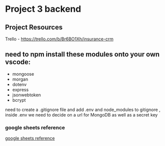 # Project 3 backend

## Project Resources

Trello - https://trello.com/b/Br6BO1Xh/insurance-crm


## need to npm install these modules onto your own vscode:
* mongoose
* morgan
* dotenv
* express
* jsonwebtoken
* bcrypt

need to create a .gitignore file and add .env and node_modules to gitignore
 , inside .env we need to decide on a url for MongoDB as well as a secret key

 ### google sheets reference
 [google sheets reference](https://docs.google.com/spreadsheets/d/1er9MUyO0JsIYPicBCkRU81HDbEqQSb3lAycUsyfM4as/edit?usp=sharing)